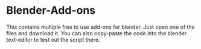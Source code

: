 # Blender-Add-ons
This contains multiple free to use add-ons for blender.
Just open one of the files and download it.
You can also copy-paste the code into the blender text-editor to test out the script there.
